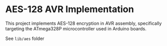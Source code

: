 AES-128 AVR Implementation
======

This project implements AES-128 encryption in AVR assembly, specifically targeting the ATmega328P microcontroller used in Arduino boards.

See `lib/aes` folder
